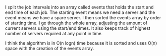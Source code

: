 
I split the job intervals into an array called events that holds the start and end time of each job. The starting event means we need a server and the event means we have a spare server. I then sorted the events array by order of starting time. I go through the whole array, adjusting the amount of current servers using the start/end times. It also keeps track of highest number of servers required at any point in time.

I think the algorithm is in O(n logn) time because it is sorted and uses O(n) space with the creation of the events array.
